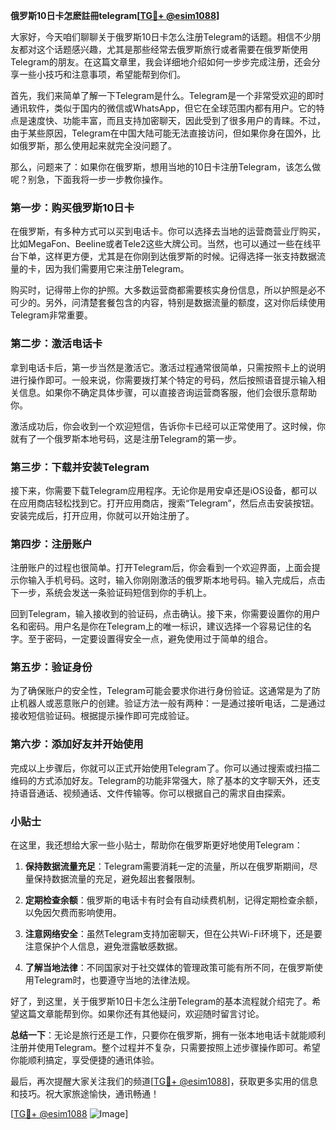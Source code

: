 **俄罗斯10日卡怎麽註冊telegram[[TG💪+ @esim1088](https://t.me/s/esim1088)]**

大家好，今天咱们聊聊关于俄罗斯10日卡怎么注册Telegram的话题。相信不少朋友都对这个话题感兴趣，尤其是那些经常去俄罗斯旅行或者需要在俄罗斯使用Telegram的朋友。在这篇文章里，我会详细地介绍如何一步步完成注册，还会分享一些小技巧和注意事项，希望能帮到你们。

首先，我们来简单了解一下Telegram是什么。Telegram是一个非常受欢迎的即时通讯软件，类似于国内的微信或WhatsApp，但它在全球范围内都有用户。它的特点是速度快、功能丰富，而且支持加密聊天，因此受到了很多用户的青睐。不过，由于某些原因，Telegram在中国大陆可能无法直接访问，但如果你身在国外，比如俄罗斯，那么使用起来就完全没问题了。

那么，问题来了：如果你在俄罗斯，想用当地的10日卡注册Telegram，该怎么做呢？别急，下面我将一步一步教你操作。

### 第一步：购买俄罗斯10日卡

在俄罗斯，有多种方式可以买到电话卡。你可以选择去当地的运营商营业厅购买，比如MegaFon、Beeline或者Tele2这些大牌公司。当然，也可以通过一些在线平台下单，这样更方便，尤其是在你刚到达俄罗斯的时候。记得选择一张支持数据流量的卡，因为我们需要用它来注册Telegram。

购买时，记得带上你的护照。大多数运营商都需要核实身份信息，所以护照是必不可少的。另外，问清楚套餐包含的内容，特别是数据流量的额度，这对你后续使用Telegram非常重要。

### 第二步：激活电话卡

拿到电话卡后，第一步当然是激活它。激活过程通常很简单，只需按照卡上的说明进行操作即可。一般来说，你需要拨打某个特定的号码，然后按照语音提示输入相关信息。如果你不确定具体步骤，可以直接咨询运营商客服，他们会很乐意帮助你。

激活成功后，你会收到一个欢迎短信，告诉你卡已经可以正常使用了。这时候，你就有了一个俄罗斯本地号码，这是注册Telegram的第一步。

### 第三步：下载并安装Telegram

接下来，你需要下载Telegram应用程序。无论你是用安卓还是iOS设备，都可以在应用商店轻松找到它。打开应用商店，搜索“Telegram”，然后点击安装按钮。安装完成后，打开应用，你就可以开始注册了。

### 第四步：注册账户

注册账户的过程也很简单。打开Telegram后，你会看到一个欢迎界面，上面会提示你输入手机号码。这时，输入你刚刚激活的俄罗斯本地号码。输入完成后，点击下一步，系统会发送一条验证码短信到你的手机上。

回到Telegram，输入接收到的验证码，点击确认。接下来，你需要设置你的用户名和密码。用户名是你在Telegram上的唯一标识，建议选择一个容易记住的名字。至于密码，一定要设置得安全一点，避免使用过于简单的组合。

### 第五步：验证身份

为了确保账户的安全性，Telegram可能会要求你进行身份验证。这通常是为了防止机器人或恶意账户的创建。验证方法一般有两种：一是通过接听电话，二是通过接收短信验证码。根据提示操作即可完成验证。

### 第六步：添加好友并开始使用

完成以上步骤后，你就可以正式开始使用Telegram了。你可以通过搜索或扫描二维码的方式添加好友。Telegram的功能非常强大，除了基本的文字聊天外，还支持语音通话、视频通话、文件传输等。你可以根据自己的需求自由探索。

### 小贴士

在这里，我还想给大家一些小贴士，帮助你在俄罗斯更好地使用Telegram：

1. **保持数据流量充足**：Telegram需要消耗一定的流量，所以在俄罗斯期间，尽量保持数据流量的充足，避免超出套餐限制。
   
2. **定期检查余额**：俄罗斯的电话卡有时会有自动续费机制，记得定期检查余额，以免因欠费而影响使用。

3. **注意网络安全**：虽然Telegram支持加密聊天，但在公共Wi-Fi环境下，还是要注意保护个人信息，避免泄露敏感数据。

4. **了解当地法律**：不同国家对于社交媒体的管理政策可能有所不同，在俄罗斯使用Telegram时，也要遵守当地的法律法规。

好了，到这里，关于俄罗斯10日卡怎么注册Telegram的基本流程就介绍完了。希望这篇文章能帮到你。如果你还有其他疑问，欢迎随时留言讨论。

**总结一下**：无论是旅行还是工作，只要你在俄罗斯，拥有一张本地电话卡就能顺利注册并使用Telegram。整个过程并不复杂，只需要按照上述步骤操作即可。希望你能顺利搞定，享受便捷的通讯体验。

最后，再次提醒大家关注我们的频道[[TG💪+ @esim1088](https://t.me/s/esim1088)]，获取更多实用的信息和技巧。祝大家旅途愉快，通讯畅通！

[[TG💪+ @esim1088](https://t.me/s/esim1088) ![Image](https://i.postimg.cc/4NQfJmqS/Snipaste-2025-05-13-00-14-12.png)]